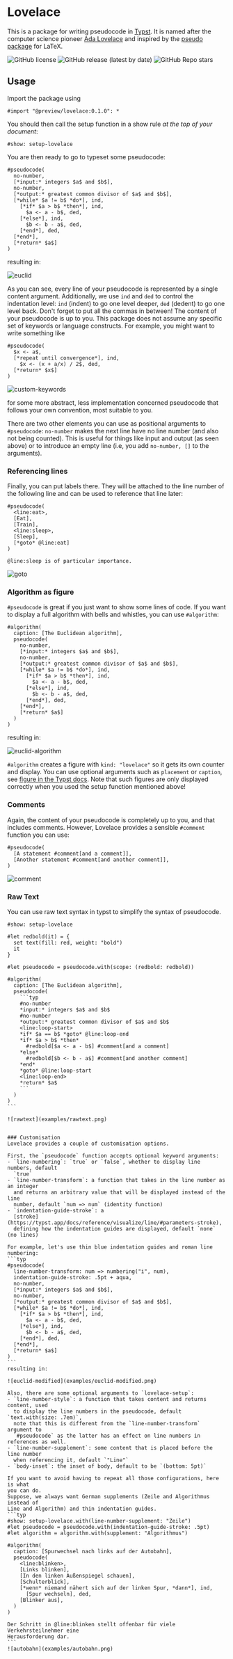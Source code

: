 # Lovelace
This is a package for writing pseudocode in [Typst](https://typst.app/).
It is named after the computer science pioneer
[Ada Lovelace](https://en.wikipedia.org/wiki/Ada_Lovelace) and inspired by the
[pseudo package](https://ctan.org/pkg/pseudo) for LaTeX.

![GitHub license](https://img.shields.io/github/license/andreasKroepelin/lovelace)
![GitHub release (latest by date)](https://img.shields.io/github/v/release/andreasKroepelin/lovelace)
![GitHub Repo stars](https://img.shields.io/github/stars/andreasKroepelin/lovelace)

## Usage
Import the package using
```typ
#import "@preview/lovelace:0.1.0": *
```
You should then call the setup function in a show rule _at the top of your
document_:
```typ
#show: setup-lovelace
```
You are then ready to go to typeset some pseudocode:
```typ
#pseudocode(
  no-number,
  [*input:* integers $a$ and $b$],
  no-number,
  [*output:* greatest common divisor of $a$ and $b$],
  [*while* $a != b$ *do*], ind,
    [*if* $a > b$ *then*], ind,
      $a <- a - b$, ded,
    [*else*], ind,
      $b <- b - a$, ded,
    [*end*], ded,
  [*end*],
  [*return* $a$]
)
```
resulting in:

![euclid](examples/euclid.png)

As you can see, every line of your pseudocode is represented by a single content
argument.
Additionally, we use `ind` and `ded` to control the indentation level:
`ind` (indent) to go one level deeper, `ded` (dedent) to go one level back.
Don't forget to put all the commas in between!
The content of your pseudocode is up to you.
This package does not assume any specific set of keywords or language constructs.
For example, you might want to write something like
```typ
#pseudocode(
  $x <- a$,
  [*repeat until convergence*], ind,
    $x <- (x + a/x) / 2$, ded,
  [*return* $x$]
)
```
![custom-keywords](examples/custom-keywords.png)

for some more abstract, less implementation concerned pseudocode that follows
your own convention, most suitable to you.

There are two other elements you can use as positional arguments to `#pseudocode`:
`no-number` makes the next line have no line number (and also not being counted).
This is useful for things like input and output (as seen above) or to introduce
an empty line (i.e, you add `no-number, []` to the arguments).

### Referencing lines
Finally, you can put labels there.
They will be attached to the line number of the following line and can be used
to reference that line later:
```typ
#pseudocode(
  <line:eat>,
  [Eat],
  [Train],
  <line:sleep>,
  [Sleep],
  [*goto* @line:eat]
)

@line:sleep is of particular importance.
```
![goto](examples/goto.png)


### Algorithm as figure
`#pseudocode` is great if you just want to show some lines of code.
If you want to display a full algorithm with bells and whistles, you can use
`#algorithm`:
```typ
#algorithm(
  caption: [The Euclidean algorithm],
  pseudocode(
    no-number,
    [*input:* integers $a$ and $b$],
    no-number,
    [*output:* greatest common divisor of $a$ and $b$],
    [*while* $a != b$ *do*], ind,
      [*if* $a > b$ *then*], ind,
        $a <- a - b$, ded,
      [*else*], ind,
        $b <- b - a$, ded,
      [*end*], ded,
    [*end*],
    [*return* $a$]
  )
)
```
resulting in:

![euclid-algorithm](examples/euclid-algorithm.png)

`#algorithm` creates a figure with `kind: "lovelace"` so it gets its own counter
and display.
You can use optional arguments such as `placement` or `caption`, see
[figure in the Typst docs](https://typst.app/docs/reference/meta/figure/#parameters).
Note that such figures are only displayed correctly when you used the setup
function mentioned above!

### Comments
Again, the content of your pseudocode is completely up to you, and that includes
comments.
However, Lovelace provides a sensible `#comment` function you can use:
```typ
#pseudocode(
  [A statement #comment[and a comment]],
  [Another statement #comment[and another comment]],
)
```
![comment](examples/comment.png)


### Raw Text
You can use raw text syntax in typst to simplify the syntax of pseudocode.


````typ
#show: setup-lovelace

#let redbold(it) = {
  set text(fill: red, weight: "bold")
  it
}

#let pseudocode = pseudocode.with(scope: (redbold: redbold))

#algorithm(
  caption: [The Euclidean algorithm],
  pseudocode(
    ```typ
    #no-number
    *input:* integers $a$ and $b$
    #no-number
    *output:* greatest common divisor of $a$ and $b$
    <line:loop-start>
    *if* $a == b$ *goto* @line:loop-end
    *if* $a > b$ *then*
      #redbold[$a <- a - b$] #comment[and a comment]
    *else*
      #redbold[$b <- b - a$] #comment[and another comment]
    *end*
    *goto* @line:loop-start
    <line:loop-end>
    *return* $a$
    ```
  )
)
```

![rawtext](examples/rawtext.png)


### Customisation
Lovelace provides a couple of customisation options.

First, the `pseudocode` function accepts optional keyword arguments:
- `line-numbering`: `true` or `false`, whether to display line numbers, default
  `true`
- `line-number-transform`: a function that takes in the line number as an integer
  and returns an arbitrary value that will be displayed instead of the line
  number, default `num => num` (identity function)
- `indentation-guide-stroke`: a
  [stroke](https://typst.app/docs/reference/visualize/line/#parameters-stroke),
  defining how the indentation guides are displayed, default `none` (no lines)

For example, let's use thin blue indentation guides and roman line numbering:
```typ
#pseudocode(
  line-number-transform: num => numbering("i", num),
  indentation-guide-stroke: .5pt + aqua,
  no-number,
  [*input:* integers $a$ and $b$],
  no-number,
  [*output:* greatest common divisor of $a$ and $b$],
  [*while* $a != b$ *do*], ind,
    [*if* $a > b$ *then*], ind,
      $a <- a - b$, ded,
    [*else*], ind,
      $b <- b - a$, ded,
    [*end*], ded,
  [*end*],
  [*return* $a$]
)
```
resulting in:

![euclid-modified](examples/euclid-modified.png)

Also, there are some optional arguments to `lovelace-setup`:
- `line-number-style`: a function that takes content and returns content, used
  to display the line numbers in the pseudocode, default `text.with(size: .7em)`,
  note that this is different from the `line-number-transform` argument to
  `#pseudocode` as the latter has an effect on line numbers in references as well.
- `line-number-supplement`: some content that is placed before the line number
  when referencing it, default `"Line"`
- `body-inset`: the inset of body, default to be `(bottom: 5pt)`

If you want to avoid having to repeat all those configurations, here is what
you can do.
Suppose, we always want German supplements (Zeile and Algorithmus instead of
Line and Algorithm) and thin indentation guides.
```typ
#show: setup-lovelace.with(line-number-supplement: "Zeile")
#let pseudocode = pseudocode.with(indentation-guide-stroke: .5pt)
#let algorithm = algorithm.with(supplement: "Algorithmus")

#algorithm(
  caption: [Spurwechsel nach links auf der Autobahn],
  pseudocode(
    <line:blinken>,
    [Links blinken],
    [In den linken Außenspiegel schauen],
    [Schulterblick],
    [*wenn* niemand nähert sich auf der linken Spur, *dann*], ind,
      [Spur wechseln], ded,
    [Blinker aus],
  )
)

Der Schritt in @line:blinken stellt offenbar für viele Verkehrsteilnehmer eine
Herausforderung dar.
```
![autobahn](examples/autobahn.png)
